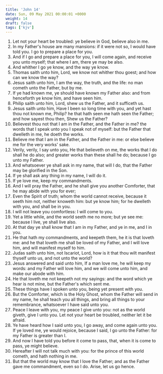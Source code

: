 ```yaml
---
title: 'John 14'
date: Sun, 09 May 2021 00:00:01 +0000
weight: 14
draft: false
tags: ['kjv'] 
---
```


1. Let not your heart be troubled: ye believe in God, believe also in me.
2. In my Father's house are many mansions: if it were not so, I would have told you. I go to prepare a place for you.
3. And if I go and prepare a place for you, I will come again, and receive you unto myself; that where I am, there ye may be also.
4. And whither I go ye know, and the way ye know.
5. Thomas saith unto him, Lord, we know not whither thou goest; and how can we know the way?
6. Jesus saith unto him, I am the way, the truth, and the life: no man cometh unto the Father, but by me.
7. If ye had known me, ye should have known my Father also: and from henceforth ye know him, and have seen him.
8. Philip saith unto him, Lord, shew us the Father, and it sufficeth us.
9. Jesus saith unto him, Have I been so long time with you, and yet hast thou not known me, Philip? he that hath seen me hath seen the Father; and how sayest thou then, Shew us the Father?
10. Believest thou not that I am in the Father, and the Father in me? the words that I speak unto you I speak not of myself: but the Father that dwelleth in me, he doeth the works.
11. Believe me that I am in the Father, and the Father in me: or else believe me for the very works' sake.
12. Verily, verily, I say unto you, He that believeth on me, the works that I do shall he do also; and greater works than these shall he do; because I go unto my Father.
13. And whatsoever ye shall ask in my name, that will I do, that the Father may be glorified in the Son.
14. If ye shall ask any thing in my name, I will do it.
15. If ye love me, keep my commandments.
16. And I will pray the Father, and he shall give you another Comforter, that he may abide with you for ever;
17. Even the Spirit of truth; whom the world cannot receive, because it seeth him not, neither knoweth him: but ye know him; for he dwelleth with you, and shall be in you.
18. I will not leave you comfortless: I will come to you.
19. Yet a little while, and the world seeth me no more; but ye see me: because I live, ye shall live also.
20. At that day ye shall know that I am in my Father, and ye in me, and I in you.
21. He that hath my commandments, and keepeth them, he it is that loveth me: and he that loveth me shall be loved of my Father, and I will love him, and will manifest myself to him.
22. Judas saith unto him, not Iscariot, Lord, how is it that thou wilt manifest thyself unto us, and not unto the world?
23. Jesus answered and said unto him, If a man love me, he will keep my words: and my Father will love him, and we will come unto him, and make our abode with him.
24. He that loveth me not keepeth not my sayings: and the word which ye hear is not mine, but the Father's which sent me.
25. These things have I spoken unto you, being yet present with you.
26. But the Comforter, which is the Holy Ghost, whom the Father will send in my name, he shall teach you all things, and bring all things to your remembrance, whatsoever I have said unto you.
27. Peace I leave with you, my peace I give unto you: not as the world giveth, give I unto you. Let not your heart be troubled, neither let it be afraid.
28. Ye have heard how I said unto you, I go away, and come again unto you. If ye loved me, ye would rejoice, because I said, I go unto the Father: for my Father is greater than I.
29. And now I have told you before it come to pass, that, when it is come to pass, ye might believe.
30. Hereafter I will not talk much with you: for the prince of this world cometh, and hath nothing in me.
31. But that the world may know that I love the Father; and as the Father gave me commandment, even so I do. Arise, let us go hence.
